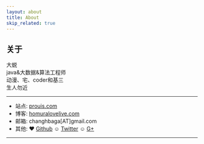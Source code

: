 ```yaml
---
layout: about
title: About
skip_related: true
---
```


## 关于  

大蜕  
java&大数据&算法工程师    
动漫、宅、coder和基三  
生人勿近













---
* 站点: [prouis.com](http://prouis.com)
* 博客: [homuralovelive.com](http://homuralovelive.com)
* 邮箱: changhbaga[AT]gmail.com
* 其他: ♥ [Github](http://github.com/sddtc) ☺ [Twitter](http://twitter.com/sddtc_) ☺ [G+](https://plus.google.com/u/0/112768245818888919813)
---
